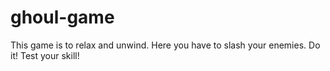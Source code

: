 # ghoul-game
This game is to relax and unwind. Here you have to slash your enemies. Do it! Test your skill!
